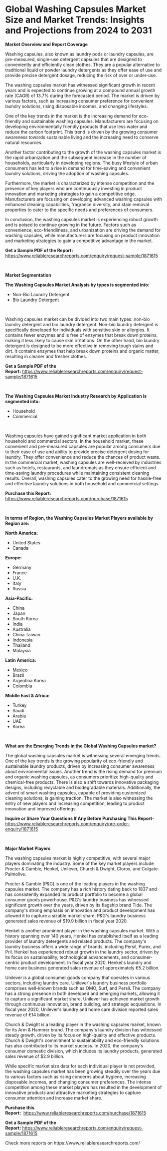 <p><h1>Global Washing Capsules Market Size and Market Trends: Insights and Projections from 2024 to 2031</h1></p><p><strong>Market Overview and Report Coverage</strong></p>
<p><p>Washing capsules, also known as laundry pods or laundry capsules, are pre-measured, single-use detergent capsules that are designed to conveniently and efficiently clean clothes. They are a popular alternative to traditional liquid or powder laundry detergents as they offer ease of use and provide precise detergent dosage, reducing the risk of over or under-use.</p><p>The washing capsules market has witnessed significant growth in recent years and is expected to continue growing at a compound annual growth rate (CAGR) of 13.7% during the forecasted period. The market is driven by various factors, such as increasing consumer preference for convenient laundry solutions, rising disposable incomes, and changing lifestyles.</p><p>One of the key trends in the market is the increasing demand for eco-friendly and sustainable washing capsules. Manufacturers are focusing on developing environmentally friendly products that use less water and reduce the carbon footprint. This trend is driven by the growing consumer awareness towards sustainable living and the increasing need to conserve natural resources.</p><p>Another factor contributing to the growth of the washing capsules market is the rapid urbanization and the subsequent increase in the number of households, particularly in developing regions. The busy lifestyle of urban consumers has led to a rise in demand for time-saving and convenient laundry solutions, driving the adoption of washing capsules.</p><p>Furthermore, the market is characterized by intense competition and the presence of key players who are continuously investing in product innovation and marketing strategies to gain a competitive edge. Manufacturers are focusing on developing advanced washing capsules with enhanced cleaning capabilities, fragrance diversity, and stain removal properties to cater to the specific needs and preferences of consumers.</p><p>In conclusion, the washing capsules market is experiencing robust growth and is poised to continue growing in the future. Factors such as convenience, eco-friendliness, and urbanization are driving the demand for washing capsules, while manufacturers are focusing on product innovation and marketing strategies to gain a competitive advantage in the market.</p></p>
<p><strong>Get a Sample PDF of the Report:</strong> <a href="https://www.reliableresearchreports.com/enquiry/request-sample/1871615">https://www.reliableresearchreports.com/enquiry/request-sample/1871615</a></p>
<p>&nbsp;</p>
<p><strong>Market Segmentation</strong></p>
<p><strong>The Washing Capsules Market Analysis by types is segmented into:</strong></p>
<p><ul><li>Non-Bio Laundry Detergent</li><li>Bio Laundry Detergent</li></ul></p>
<p>&nbsp;</p>
<p><p>Washing capsules market can be divided into two main types: non-bio laundry detergent and bio laundry detergent. Non-bio laundry detergent is specifically developed for individuals with sensitive skin or allergies. It contains fewer enzymes and is free of enzymes that break down proteins, making it less likely to cause skin irritations. On the other hand, bio laundry detergent is designed to be more effective in removing tough stains and dirt. It contains enzymes that help break down proteins and organic matter, resulting in cleaner and fresher clothes.</p></p>
<p><strong>Get a Sample PDF of the Report:</strong>&nbsp;<a href="https://www.reliableresearchreports.com/enquiry/request-sample/1871615">https://www.reliableresearchreports.com/enquiry/request-sample/1871615</a></p>
<p>&nbsp;</p>
<p><strong>The Washing Capsules Market Industry Research by Application is segmented into:</strong></p>
<p><ul><li>Household</li><li>Commercial</li></ul></p>
<p>&nbsp;</p>
<p><p>Washing capsules have gained significant market application in both household and commercial sectors. In the household market, these convenient and pre-measured capsules are popular among consumers due to their ease of use and ability to provide precise detergent dosing for laundry. They offer convenience and reduce the chances of product waste. In the commercial market, washing capsules are well-received by industries such as hotels, restaurants, and laundromats as they ensure efficient and time-saving laundry procedures while maintaining consistent cleaning results. Overall, washing capsules cater to the growing need for hassle-free and effective laundry solutions in both household and commercial settings.</p></p>
<p><strong>Purchase this Report:</strong>&nbsp; <a href="https://www.reliableresearchreports.com/purchase/1871615">https://www.reliableresearchreports.com/purchase/1871615</a></p>
<p>&nbsp;</p>
<p><strong>In terms of Region, the Washing Capsules Market Players available by Region are:</strong></p>
<p>
    <p> <strong> North America: </strong>
        <ul>
            <li>United States</li>
            <li>Canada</li>
        </ul>
        </p> 
    <p> <strong> Europe: </strong>
        <ul>
            <li>Germany</li>
            <li>France</li>
            <li>U.K.</li>
            <li>Italy</li>
            <li>Russia</li>
        </ul>
        </p> 
    <p> <strong> Asia-Pacific: </strong>
        <ul>
            <li>China</li>
            <li>Japan</li>
            <li>South Korea</li>
            <li>India</li>
            <li>Australia</li>
            <li>China Taiwan</li>
            <li>Indonesia</li>
            <li>Thailand</li>
            <li>Malaysia</li>
        </ul>
        </p> 
    <p> <strong> Latin America: </strong>
        <ul>
            <li>Mexico</li>
            <li>Brazil</li>
            <li>Argentina Korea</li>
            <li>Colombia</li>
        </ul>
        </p> 
    <p> <strong> Middle East & Africa: </strong>
        <ul>
            <li>Turkey</li>
            <li>Saudi</li>
            <li>Arabia</li>
            <li>UAE</li>
            <li>Korea</li>
        </ul>
    </p>
    </p>
<p>&nbsp;</p>
<p><strong>What are the Emerging Trends in the Global Washing Capsules market?</strong></p>
<p><p>The global washing capsules market is witnessing several emerging trends. One of the key trends is the growing popularity of eco-friendly and sustainable laundry products, driven by increasing consumer awareness about environmental issues. Another trend is the rising demand for premium and organic washing capsules, as consumers prioritize high-quality and chemical-free products. There is also a shift towards innovative packaging designs, including recyclable and biodegradable materials. Additionally, the advent of smart washing capsules, capable of providing customized cleaning solutions, is gaining traction. The market is also witnessing the entry of new players and increasing competition, leading to product innovation and improved offerings.</p></p>
<p><strong>Inquire or Share Your Questions If Any Before Purchasing This Report</strong>- <a href="https://www.reliableresearchreports.com/enquiry/pre-order-enquiry/1871615">https://www.reliableresearchreports.com/enquiry/pre-order-enquiry/1871615</a></p>
<p>&nbsp;</p>
<p><strong>Major Market Players</strong></p>
<p><p>The washing capsules market is highly competitive, with several major players dominating the industry. Some of the key market players include Procter & Gamble, Henkel, Unilever, Church & Dwight, Clorox, and Colgate-Palmolive.</p><p>Procter & Gamble (P&G) is one of the leading players in the washing capsules market. The company has a rich history dating back to 1837 and has consistently expanded its product portfolio to become a global consumer goods powerhouse. P&G's laundry business has witnessed significant growth over the years, driven by its flagship brand Tide. The company's strong emphasis on innovation and product development has allowed it to capture a sizable market share. P&G's laundry business generated sales revenue of $19.9 billion in fiscal year 2020.</p><p>Henkel is another prominent player in the washing capsules market. With a history spanning over 140 years, Henkel has established itself as a leading provider of laundry detergents and related products. The company's laundry business offers a wide range of brands, including Persil, Purex, and Pril. Henkel has experienced robust growth in the laundry sector, driven by its focus on sustainability, technological advancements, and consumer-centric product development. In fiscal year 2020, Henkel's laundry and home care business generated sales revenue of approximately €5.2 billion.</p><p>Unilever is a global consumer goods company that operates in various sectors, including laundry care. Unilever's laundry business portfolio comprises well-known brands such as OMO, Surf, and Persil. The company has a strong presence in both developed and emerging markets, allowing it to capture a significant market share. Unilever has achieved market growth through continuous innovation, brand building, and strategic acquisitions. In fiscal year 2020, Unilever's laundry and home care division reported sales revenue of €14 billion.</p><p>Church & Dwight is a leading player in the washing capsules market, known for its Arm & Hammer brand. The company's laundry division has witnessed steady growth, driven by its focus on high-quality and effective products. Church & Dwight's commitment to sustainability and eco-friendly solutions has also contributed to its market success. In 2020, the company's consumer domestic division, which includes its laundry products, generated sales revenue of $2.9 billion.</p><p>While specific market size data for each individual player is not provided, the washing capsules market has been growing steadily over the years due to various factors such as rising concerns about hygiene, increasing disposable incomes, and changing consumer preferences. The intense competition among these market players has resulted in the development of innovative products and attractive marketing strategies to capture consumer attention and increase market share.</p></p>
<p><strong>Purchase this Report:</strong>&nbsp;&nbsp;<a href="https://www.reliableresearchreports.com/purchase/1871615">https://www.reliableresearchreports.com/purchase/1871615</a></p>
<p></p>
<p><strong>Get a Sample PDF of the Report:</strong>&nbsp;<a href="https://www.reliableresearchreports.com/enquiry/request-sample/1871615">https://www.reliableresearchreports.com/enquiry/request-sample/1871615</a></p>
<p>Check more reports on https://www.reliableresearchreports.com/</p>